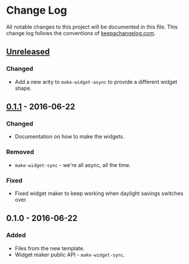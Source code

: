 # Change Log
All notable changes to this project will be documented in this file. This change log follows the conventions of [keepachangelog.com](http://keepachangelog.com/).

## [Unreleased]
### Changed
- Add a new arity to `make-widget-async` to provide a different widget shape.

## [0.1.1] - 2016-06-22
### Changed
- Documentation on how to make the widgets.

### Removed
- `make-widget-sync` - we're all async, all the time.

### Fixed
- Fixed widget maker to keep working when daylight savings switches over.

## 0.1.0 - 2016-06-22
### Added
- Files from the new template.
- Widget maker public API - `make-widget-sync`.

[Unreleased]: https://github.com/your-name/c960/compare/0.1.1...HEAD
[0.1.1]: https://github.com/your-name/c960/compare/0.1.0...0.1.1
